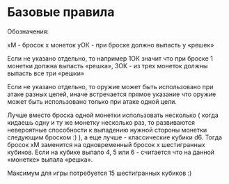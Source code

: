 # Базовые правила

Обозначения:

xM - бросок x монеток
yОК - при броске должно выпасть y «решек»

Если не указано отдельно, то например 1ОК значит что при броске 1 монетки должна выпасть «решка», 3ОК - из трех монеток должны выпасть все три «решки»

Если не указано отдельно, то оружие может быть использовано при атаке разных целей, иначе встречается прямое указание что оружие может быть использовано только при атаке одной цели.

Лучше вместо броска одной монетки использовать несколько ( когда кидаешь одну и ту же монетку несколько раз, то развиваются невероятные способности к выпадению нужной стороны монетки следующим броском :) ), а еще лучше - классические кубики d6. Тогда бросок xM заменится на одновременный бросок x шестигранных кубиков. Если на кубике выпало 4, 5 или 6 - считается что на данной «монетке» выпала «решка».

Максимум для игры потребуется 15 шестигранных кубиков :)